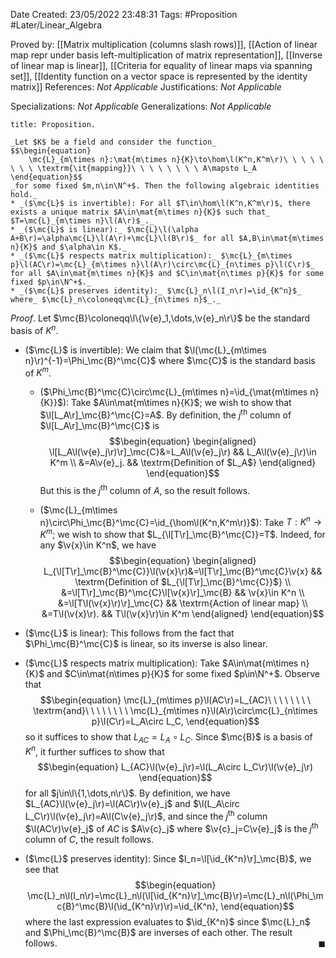 <div class="topSpace"></div>

Date Created: 23/05/2022 23:48:31
Tags: #Proposition #Later/Linear_Algebra

Proved by: [[Matrix multiplication (columns slash rows)]], [[Action of linear map repr under basis left-multiplication of matrix representation]], [[Inverse of linear map is linear]], [[Criteria for equality of linear maps via spanning set]], [[Identity function on a vector space is represented by the identity matrix]]
References: _Not Applicable_
Justifications: _Not Applicable_

Specializations: _Not Applicable_
Generalizations: _Not Applicable_

``` ad-Proposition
title: Proposition.

_Let $K$ be a field and consider the function_
$$\begin{equation}
    \mc{L}_{m\times n}:\mat{m\times n}{K}\to\hom\l(K^n,K^m\r)\ \ \ \ \ \ \ \ \textrm{\it{mapping}}\ \ \ \ \ \ \ \ A\mapsto L_A
\end{equation}$$
_for some fixed $m,n\in\N^+$. Then the following algebraic identities hold._
* _($\mc{L}$ is invertible): For all $T\in\hom\l(K^n,K^m\r)$, there exists a unique matrix $A\in\mat{m\times n}{K}$ such that_ $T=\mc{L}_{m\times n}\l(A\r)$_._
* _($\mc{L}$ is linear):_ $\mc{L}\l(\alpha A+B\r)=\alpha\mc{L}\l(A\r)+\mc{L}\l(B\r)$_ for all $A,B\in\mat{m\times n}{K}$ and $\alpha\in K$._
* _($\mc{L}$ respects matrix multiplication):_ $\mc{L}_{m\times p}\l(AC\r)=\mc{L}_{m\times n}\l(A\r)\circ\mc{L}_{n\times p}\l(C\r)$_ for all $A\in\mat{m\times n}{K}$ and $C\in\mat{n\times p}{K}$ for some fixed $p\in\N^+$._
* _($\mc{L}$ preserves identity):_ $\mc{L}_n\l(I_n\r)=\id_{K^n}$_ where_ $\mc{L}_n\coloneqq\mc{L}_{n\times n}$_._

```

_Proof_. Let $\mc{B}\coloneqq\l\{\v{e}_1,\dots,\v{e}_n\r\}$ be the standard basis of $K^n$.
* ($\mc{L}$ is invertible): We claim that $\l(\mc{L}_{m\times n}\r)^{-1}=\Phi_\mc{B}^\mc{C}$ where $\mc{C}$ is the standard basis of $K^m$.
  * ($\Phi_\mc{B}^\mc{C}\circ\mc{L}_{m\times n}=\id_{\mat{m\times n}{K}}$): Take $A\in\mat{m\times n}{K}$; we wish to show that $\l[L_A\r]_\mc{B}^\mc{C}=A$. By definition, the $j^\textrm{th}$ column of $\l[L_A\r]_\mc{B}^\mc{C}$ is
$$\begin{equation}
    \begin{aligned}
        \l[L_A\l(\v{e}_j\r)\r]_\mc{C}&=L_A\l(\v{e}_j\r) && L_A\l(\v{e}_j\r)\in K^m \\
        &=A\v{e}_j. && \textrm{Definition of $L_A$}
    \end{aligned}
\end{equation}$$
  But this is the $j^\textrm{th}$ column of $A$, so the result follows.

  * ($\mc{L}_{m\times n}\circ\Phi_\mc{B}^\mc{C}=\id_{\hom\l(K^n,K^m\r)}$): Take $T:K^n\to K^m$; we wish to show that $L_{\l[T\r]_\mc{B}^\mc{C}}=T$. Indeed, for any $\v{x}\in K^n$, we have
$$\begin{equation}
    \begin{aligned}
        L_{\l[T\r]_\mc{B}^\mc{C}}\l(\v{x}\r)&=\l[T\r]_\mc{B}^\mc{C}\v{x} && \textrm{Definition of $L_{\l[T\r]_\mc{B}^\mc{C}}$} \\
        &=\l[T\r]_\mc{B}^\mc{C}\l[\v{x}\r]_\mc{B} && \v{x}\in K^n \\
        &=\l[T\l(\v{x}\r)\r]_\mc{C} && \textrm{Action of linear map} \\
        &=T\l(\v{x}\r). && T\l(\v{x}\r)\in K^m
    \end{aligned}
\end{equation}$$

* ($\mc{L}$ is linear): This follows from the fact that $\Phi_\mc{B}^\mc{C}$ is linear, so its inverse is also linear.
* ($\mc{L}$ respects matrix multiplication): Take $A\in\mat{m\times n}{K}$ and $C\in\mat{n\times p}{K}$ for some fixed $p\in\N^+$. Observe that
$$\begin{equation}
    \mc{L}_{m\times p}\l(AC\r)=L_{AC}\ \ \ \ \ \ \ \ \textrm{and}\ \ \ \ \ \ \ \ \mc{L}_{m\times n}\l(A\r)\circ\mc{L}_{n\times p}\l(C\r)=L_A\circ L_C,
\end{equation}$$
so it suffices to show that $L_{AC}=L_A\circ L_C$. Since $\mc{B}$ is a basis of $K^n$, it further suffices to show that
$$\begin{equation}
    L_{AC}\l(\v{e}_j\r)=\l(L_A\circ L_C\r)\l(\v{e}_j\r)
\end{equation}$$
for all $j\in\l\{1,\dots,n\r\}$. By definition, we have $L_{AC}\l(\v{e}_j\r)=\l(AC\r)\v{e}_j$ and $\l(L_A\circ L_C\r)\l(\v{e}_j\r)=A\l(C\v{e}_j\r)$, and since the $j^\textrm{th}$ column $\l(AC\r)\v{e}_j$ of $AC$ is $A\v{c}_j$ where $\v{c}_j=C\v{e}_j$ is the $j^\textrm{th}$ column of $C$, the result follows.
* ($\mc{L}$ preserves identity): Since $I_n=\l[\id_{K^n}\r]_\mc{B}$, we see that
$$\begin{equation}
    \mc{L}_n\l(I_n\r)=\mc{L}_n\l(\l[\id_{K^n}\r]_\mc{B}\r)=\mc{L}_n\l(\Phi_\mc{B}^\mc{B}\l(\id_{K^n}\r)\r)=\id_{K^n},
\end{equation}$$
where the last expression evaluates to $\id_{K^n}$ since $\mc{L}_n$ and $\Phi_\mc{B}^\mc{B}$ are inverses of each other. The result follows.<span style="float:right;">$\blacksquare$</span>
